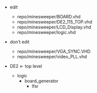 - edit
  - repo/minesweeper/BOARD.vhd
  - repo/minesweeper/DE2_115_TOP.vhd
  - repo/minesweeper/LCD_Display.vhd
  - repo/minesweeper/logic.vhd
- don't edit
  - repo/minesweeper/VGA_SYNC.VHD
  - repo/minesweeper/video_PLL.vhd

- DE2 <- top level
  - logic
    - board_generator
      - lfsr
